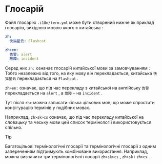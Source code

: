 # Глосарій

Файл глосарію `.i18n/term.yml` може бути створений нижче як приклад глосарію, вихідною мовою якого є китайська :

```yml
zh:
  快猫星云: Flashcat

zh>en:
  告警: alert
  故障: incident
```

Серед них `zh:` означає глосарій китайської мови за замовчуванням : Тобто незалежно від того, на яку мову він перекладається, китайська `快猫星云` перекладається на `Flashcat` .

`zh>en:` означає, що під час перекладу з китайської на англійську `告警` перекладається на `alert` , а `故障` – на `incident` .

Тут після `zh>` можна записати кілька цільових мов, що може спростити конфігурацію термінів у подібних мовах.

Наприклад, `zh>sk>cs` означає, що під час перекладу китайської на словацьку та чеську мови цей список термінології використовується спільно.

> [!TIP]
> Багатоцільові термінологічні глосарії та термінологічні глосарії з одним запереченням підтримують комбіноване використання. Наприклад, можна визначити три термінологічні глосарії `zh>sk>cs` , `zh>sk` і `zh>cs` .